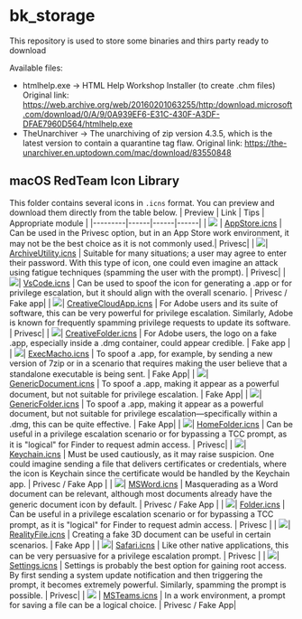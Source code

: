 # bk_storage
This repository is used to store some binaries and thirs party ready to download

Available files:
 - htmlhelp.exe -> HTML Help Workshop Installer (to create .chm files)
                   Original link: https://web.archive.org/web/20160201063255/http:/download.microsoft.com/download/0/A/9/0A939EF6-E31C-430F-A3DF-DFAE7960D564/htmlhelp.exe
 - TheUnarchiver -> The unarchiving of zip version 4.3.5, which is the latest version to contain a quarantine tag flaw.
                   Original link: https://the-unarchiver.en.uptodown.com/mac/download/83550848

## macOS RedTeam Icon Library

This folder contains several icons in `.icns` format. You can preview and download them directly from the table below.
| Preview | Link | Tips | Appropriate module |
|---------|------|------|------|
| <img src="macos-icon/preview/appstore.png" min-width="100" min-height="100" /> | [AppStore.icns](https://github.com/sevagas/bk_storage/raw/refs/heads/main/macos-icon/Code.icns) | Can be used in the Privesc option, but in an App Store work environment, it may not be the best choice as it is not commonly used.| Privesc|
| <img src="macos-icon/preview/archiveutility.png" min-width="100" min-height="100" />| [ArchiveUtility.icns](https://github.com/sevagas/bk_storage/raw/refs/heads/main/macos-icon/archiveutility.icns) | Suitable for many situations; a user may agree to enter their password. With this type of icon, one could even imagine an attack using fatigue techniques (spamming the user with the prompt). | Privesc|
| <img src="macos-icon/preview/Code.png" min-width="100" min-height="100" />| [VsCode.icns](https://github.com/sevagas/bk_storage/raw/refs/heads/main/macos-icon/Code.icns) | Can be used to spoof the icon for generating a .app or for privilege escalation, but it should align with the overall scenario. | Privesc / Fake app|
| <img src="macos-icon/preview/CreativeCloudApp.png" min-width="100" min-height="100" />| [CreativeCloudApp.icns](https://github.com/sevagas/bk_storage/raw/refs/heads/main/macos-icon/CreativeCloudApp.icns) | For Adobe users and its suite of software, this can be very powerful for privilege escalation. Similarly, Adobe is known for frequently spamming privilege requests to update its software. | Privesc|
| <img src="macos-icon/preview/creativefolder.png" min-width="100" min-height="100" />| [CreativeFolder.icns](https://github.com/sevagas/bk_storage/raw/refs/heads/main/macos-icon/creativefolder.icns) | For Adobe users, the logo on a fake .app, especially inside a .dmg container, could appear credible. | Fake app |
| <img src="macos-icon/preview/ExecutableBinaryIcon.png" min-width="100" min-height="100" />| [ExecMacho.icns](https://github.com/sevagas/bk_storage/raw/refs/heads/main/macos-icon/ExecutableBinaryIcon.icns) | To spoof a .app, for example, by sending a new version of 7zip or in a scenario that requires making the user believe that a standalone executable is being sent. | Fake App|
| <img src="macos-icon/preview/GenericDocumentIcon.png" min-width="100" min-height="100" />| [GenericDocument.icns](https://github.com/sevagas/bk_storage/raw/refs/heads/main/macos-icon/GenericDocumentIcon.icns) | To spoof a .app, making it appear as a powerful document, but not suitable for privilege escalation. | Fake App|
| <img src="macos-icon/preview/GenericFolder.png" min-width="100" min-height="100" />| [GenericFolder.icns](https://github.com/sevagas/bk_storage/raw/refs/heads/main/macos-icon/GenericFolder.icns) | To spoof a .app, making it appear as a powerful document, but not suitable for privilege escalation—specifically within a .dmg, this can be quite effective. | Fake App|
| <img src="macos-icon/preview/HomeFolderIcon.png" min-width="100" min-height="100" />| [HomeFolder.icns](https://github.com/sevagas/bk_storage/raw/refs/heads/main/macos-icon/HomeFolderIcon.icns) | Can be useful in a privilege escalation scenario or for bypassing a TCC prompt, as it is "logical" for Finder to request admin access. | Privesc|
| <img src="macos-icon/preview/key.png" min-width="100" min-height="100" />| [Keychain.icns](https://github.com/sevagas/bk_storage/raw/refs/heads/main/macos-icon/key.icns) | Must be used cautiously, as it may raise suspicion. One could imagine sending a file that delivers certificates or credentials, where the icon is Keychain since the certificate would be handled by the Keychain app. | Privesc / Fake App |
| <img src="macos-icon/preview/MSWD.png" min-width="100" min-height="100" />| [MSWord.icns](https://github.com/sevagas/bk_storage/raw/refs/heads/main/macos-icon/MSWD.icns) | Masquerading as a Word document can be relevant, although most documents already have the generic document icon by default. | Privesc / Fake App |
| <img src="macos-icon/preview/PicturesFolderIcon.png" min-width="100" min-height="100" />| [Folder.icns](https://github.com/sevagas/bk_storage/raw/refs/heads/main/macos-icon/PicturesFolderIcon.icns) | Can be useful in a privilege escalation scenario or for bypassing a TCC prompt, as it is "logical" for Finder to request admin access. | Privesc |
| <img src="macos-icon/preview/RealityFile.png" min-width="100" min-height="100" />| [RealityFile.icns](https://github.com/sevagas/bk_storage/raw/refs/heads/main/macos-icon/RealityFile.icns) | Creating a fake 3D document can be useful in certain scenarios. | Fake App |
| <img src="macos-icon/preview/safari.png" min-width="100" min-height="100" />| [Safari.icns](https://github.com/sevagas/bk_storage/raw/refs/heads/main/macos-icon/safari.icns) | Like other native applications, this can be very persuasive for a privilege escalation prompt. | Privesc |
| <img src="macos-icon/preview/settings.png" min-width="100" min-height="100" />| [Settings.icns](https://github.com/sevagas/bk_storage/raw/refs/heads/main/macos-icon/settings.icns) | Settings is probably the best option for gaining root access. By first sending a system update notification and then triggering the prompt, it becomes extremely powerful. Similarly, spamming the prompt is possible. | Privesc|
| <img src="macos-icon/preview/teams.png" min-width="100" min-height="100" /> | [MSTeams.icns](https://github.com/sevagas/bk_storage/raw/refs/heads/main/macos-icon/teams.icns) | In a work environment, a prompt for saving a file can be a logical choice. | Privesc / Fake App|
